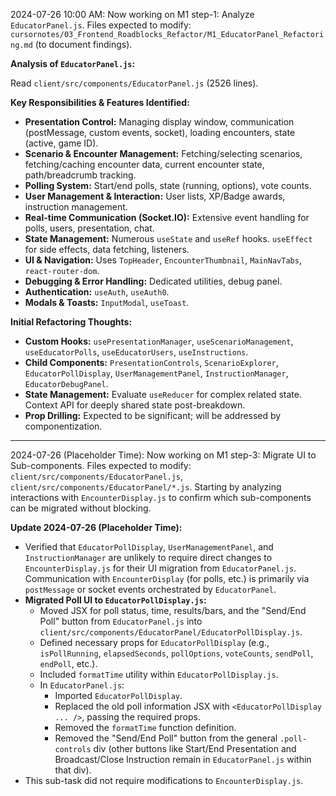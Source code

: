 2024-07-26 10:00 AM: Now working on M1 step-1: Analyze `EducatorPanel.js`.
Files expected to modify: `cursornotes/03_Frontend_Roadblocks_Refactor/M1_EducatorPanel_Refactoring.md` (to document findings).

**Analysis of `EducatorPanel.js`:**

Read `client/src/components/EducatorPanel.js` (2526 lines).

**Key Responsibilities & Features Identified:**

*   **Presentation Control:** Managing display window, communication (postMessage, custom events, socket), loading encounters, state (active, game ID).
*   **Scenario & Encounter Management:** Fetching/selecting scenarios, fetching/caching encounter data, current encounter state, path/breadcrumb tracking.
*   **Polling System:** Start/end polls, state (running, options), vote counts.
*   **User Management & Interaction:** User lists, XP/Badge awards, instruction management.
*   **Real-time Communication (Socket.IO):** Extensive event handling for polls, users, presentation, chat.
*   **State Management:** Numerous `useState` and `useRef` hooks. `useEffect` for side effects, data fetching, listeners.
*   **UI & Navigation:** Uses `TopHeader`, `EncounterThumbnail`, `MainNavTabs`, `react-router-dom`.
*   **Debugging & Error Handling:** Dedicated utilities, debug panel.
*   **Authentication:** `useAuth`, `useAuth0`.
*   **Modals & Toasts:** `InputModal`, `useToast`.

**Initial Refactoring Thoughts:**

*   **Custom Hooks:** `usePresentationManager`, `useScenarioManagement`, `useEducatorPolls`, `useEducatorUsers`, `useInstructions`.
*   **Child Components:** `PresentationControls`, `ScenarioExplorer`, `EducatorPollDisplay`, `UserManagementPanel`, `InstructionManager`, `EducatorDebugPanel`.
*   **State Management:** Evaluate `useReducer` for complex related state. Context API for deeply shared state post-breakdown.
*   **Prop Drilling:** Expected to be significant; will be addressed by componentization. 

---
2024-07-26 (Placeholder Time): Now working on M1 step-3: Migrate UI to Sub-components.
Files expected to modify: `client/src/components/EducatorPanel.js`, `client/src/components/EducatorPanel/*.js`.
Starting by analyzing interactions with `EncounterDisplay.js` to confirm which sub-components can be migrated without blocking.

**Update 2024-07-26 (Placeholder Time):**
- Verified that `EducatorPollDisplay`, `UserManagementPanel`, and `InstructionManager` are unlikely to require direct changes to `EncounterDisplay.js` for their UI migration from `EducatorPanel.js`. Communication with `EncounterDisplay` (for polls, etc.) is primarily via `postMessage` or socket events orchestrated by `EducatorPanel`.
- **Migrated Poll UI to `EducatorPollDisplay.js`:**
    - Moved JSX for poll status, time, results/bars, and the "Send/End Poll" button from `EducatorPanel.js` into `client/src/components/EducatorPanel/EducatorPollDisplay.js`.
    - Defined necessary props for `EducatorPollDisplay` (e.g., `isPollRunning`, `elapsedSeconds`, `pollOptions`, `voteCounts`, `sendPoll`, `endPoll`, etc.).
    - Included `formatTime` utility within `EducatorPollDisplay.js`.
    - In `EducatorPanel.js`:
        - Imported `EducatorPollDisplay`.
        - Replaced the old poll information JSX with `<EducatorPollDisplay ... />`, passing the required props.
        - Removed the `formatTime` function definition.
        - Removed the "Send/End Poll" button from the general `.poll-controls` div (other buttons like Start/End Presentation and Broadcast/Close Instruction remain in `EducatorPanel.js` within that div).
- This sub-task did not require modifications to `EncounterDisplay.js`. 